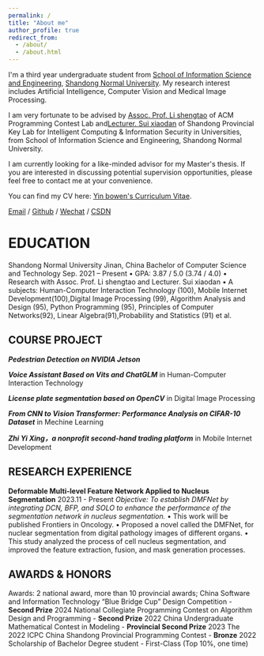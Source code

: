 ```yaml
---
permalink: /
title: "About me"
author_profile: true
redirect_from: 
  - /about/
  - /about.html
---
```


I'm a third year undergraduate student from [School of Information Science and Engineering](http://www.ischool.sdnu.edu.cn/), [Shandong Normal University](https://www.sdnu.edu.cn/). My research interest includes Artificial Intelligence, Computer Vision and Medical Image Processing.

I am very fortunate to be advised by [Assoc. Prof. Li shengtao](http://www.ischool.sdnu.edu.cn/info/1322/5803.htm) of ACM Programming Contest Lab and[Lecturer. Sui xiaodan](http://www.ischool.sdnu.edu.cn/info/1323/7000.htm) of Shandong Provincial Key Lab for Intelligent Computing & Information Security in Universities, from School of Information Science and Engineering, Shandong Normal University. 

I am currently looking for a like-minded advisor for my Master's thesis. If you are interested in discussing potential supervision opportunities, please feel free to contact me at your convenience.

You can find my CV here: [Yin bowen's Curriculum Vitae](../assets/resume.pdf).

[Email](mailto:elisia.ybw@gmail.com) / [Github](https://github.com/YbwElysia) / [Wechat](../images/wechat.jpg) / [CSDN](https://blog.csdn.net/qd1813100174?spm=1000.2115.3001.5343)


EDUCATION
======
Shandong Normal University Jinan, China
Bachelor of Computer Science and Technology Sep. 2021 – Present
• GPA: 3.87 / 5.0 (3.74 / 4.0)
• Research with Assoc. Prof. Li shengtao and Lecturer. Sui xiaodan
• A subjects: Human-Computer Interaction Technology (100), Mobile Internet Development(100),Digital Image Processing (99), Algorithm Analysis and Design (95), Python Programming (95), Principles of Computer Networks(92), Linear Algebra(91),Probability and Statistics (91) et al.

COURSE PROJECT
------
***Pedestrian Detection on NVlDlA Jetson*** 

***Voice Assistant Based on Vits and ChatGLM*** in Human-Computer Interaction Technology

***License plate segmentation based on OpenCV*** in Digital Image Processing

***From CNN to Vision Transformer: Performance Analysis on ClFAR-10 Dataset*** in Mechine Learning

***Zhi Yi Xing，a nonprofit second-hand trading platform*** in Mobile Internet Development

RESEARCH EXPERIENCE
------
**Deformable Multi-level Feature Network Applied to Nucleus Segmentation**       2023.11 - Present
*Objective: To establish DMFNet by integrating DCN, BFP, and SOLO to enhance the performance of the segmentation network in nucleus segmentation.*
• This work will be published Frontiers in Oncology.
• Proposed a novel called the DMFNet, for nuclear segmentation from digital pathology images of different organs.
• This study analyzed the process of cell nucleus segmentation, and improved the feature extraction, fusion, and mask generation processes.

AWARDS & HONORS
------
Awards: 2 national award, more than 10 provincial awards;
China Software and Information Technology “Blue Bridge Cup” Design Competition - **Second Prize** 2024
National Collegiate Programming Contest on Algorithm Design and Programming - **Second Prize** 2022
China Undergraduate Mathematical Contest in Modeling - **Provincial Second Prize** 2023
The 2022 ICPC China Shandong Provincial Programming Contest - **Bronze** 2022
Scholarship of Bachelor Degree student - First-Class (Top 10%, one time)